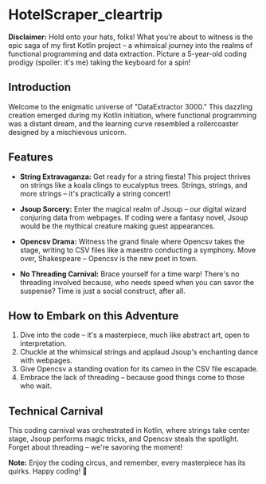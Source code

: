 # HotelScraper_cleartrip

**Disclaimer:** Hold onto your hats, folks! What you're about to witness is the epic saga of my first Kotlin project – a whimsical journey into the realms of functional programming and data extraction. Picture a 5-year-old coding prodigy (spoiler: it's me) taking the keyboard for a spin!

## Introduction

Welcome to the enigmatic universe of "DataExtractor 3000." This dazzling creation emerged during my Kotlin initiation, where functional programming was a distant dream, and the learning curve resembled a rollercoaster designed by a mischievous unicorn.

## Features

- **String Extravaganza:** Get ready for a string fiesta! This project thrives on strings like a koala clings to eucalyptus trees. Strings, strings, and more strings – it's practically a string concert!

- **Jsoup Sorcery:** Enter the magical realm of Jsoup – our digital wizard conjuring data from webpages. If coding were a fantasy novel, Jsoup would be the mythical creature making guest appearances.

- **Opencsv Drama:** Witness the grand finale where Opencsv takes the stage, writing to CSV files like a maestro conducting a symphony. Move over, Shakespeare – Opencsv is the new poet in town.

- **No Threading Carnival:** Brace yourself for a time warp! There's no threading involved because, who needs speed when you can savor the suspense? Time is just a social construct, after all.

## How to Embark on this Adventure

1. Dive into the code – it's a masterpiece, much like abstract art, open to interpretation.
2. Chuckle at the whimsical strings and applaud Jsoup's enchanting dance with webpages.
3. Give Opencsv a standing ovation for its cameo in the CSV file escapade.
4. Embrace the lack of threading – because good things come to those who wait.

## Technical Carnival

This coding carnival was orchestrated in Kotlin, where strings take center stage, Jsoup performs magic tricks, and Opencsv steals the spotlight. Forget about threading – we're savoring the moment!

**Note:** Enjoy the coding circus, and remember, every masterpiece has its quirks. Happy coding! 🚀
